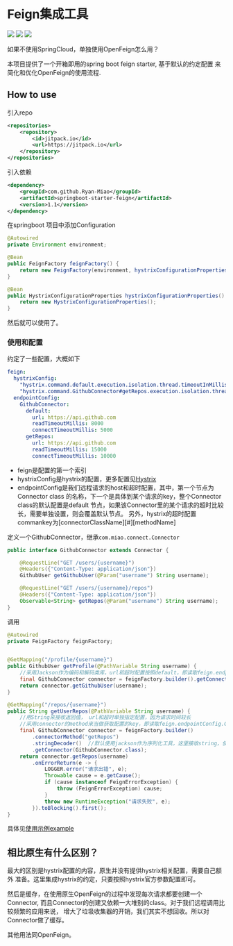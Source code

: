 Feign集成工具
====

![](https://img.shields.io/badge/Java-1.8-orange.svg)
![](https://img.shields.io/badge/OpenFeign-9.7.0-green.svg)
![](https://img.shields.io/badge/Springboot-1.5+-green.svg)


如果不使用SpringCloud，单独使用OpenFeign怎么用？

本项目提供了一个开箱即用的spring boot feign starter, 基于默认的约定配置
来简化和优化OpenFeign的使用流程.



## How to use

引入repo

```xml
<repositories>
    <repository>
        <id>jitpack.io</id>
        <url>https://jitpack.io</url>
    </repository>
</repositories>
```


引入依赖
```xml
<dependency>
    <groupId>com.github.Ryan-Miao</groupId>
    <artifactId>springboot-starter-feign</artifactId>
    <version>1.1</version>
</dependency>
```


在springboot 项目中添加Configuration

```java
@Autowired
private Environment environment;

@Bean
public FeignFactory feignFactory() {
    return new FeignFactory(environment, hystrixConfigurationProperties());
}

@Bean
public HystrixConfigurationProperties hystrixConfigurationProperties() {
    return new HystrixConfigurationProperties();
}
```


然后就可以使用了。



### 使用和配置
约定了一些配置，大概如下

```yml
feign:
  hystrixConfig:
    "hystrix.command.default.execution.isolation.thread.timeoutInMilliseconds": 8000
    "hystrix.command.GithubConnector#getRepos.execution.isolation.thread.timeoutInMilliseconds": 15000
  endpointConfig:
    GithubConnector:
      default:
        url: https://api.github.com
        readTimeoutMillis: 8000
        connectTimeoutMillis: 5000
      getRepos:
        url: https://api.github.com
        readTimeoutMillis: 15000
        connectTimeoutMillis: 10000
```

- feign是配置的第一个索引
- hystrixConfig是hystrix的配置，更多配置见[Hystrix](https://github.com/Netflix/Hystrix/)
- endpointConfig是我们远程请求的host和超时配置，其中，第一个节点为Connector class
的名称，下一个是具体到某个请求的key，整个Connector class的默认配置是default
节点，如果该Connector里的某个请求的超时比较长，需要单独设置，则会覆盖默认节点。
另外，hystrix的超时配置commankey为[connectorClassName][#][methodName]



定义一个GithubConnector，继承`com.miao.connect.Connector`

```java
public interface GithubConnector extends Connector {

    @RequestLine("GET /users/{username}")
    @Headers({"Content-Type: application/json"})
    GithubUser getGithubUser(@Param("username") String username);

    @RequestLine("GET /users/{username}/repos")
    @Headers({"Content-Type: application/json"})
    Observable<String> getRepos(@Param("username") String username);
}
```


调用

```java
@Autowired
private FeignFactory feignFactory;


@GetMapping("/profile/{username}")
public GithubUser getProfile(@PathVariable String username) {
    //采用Jackson作为编码和解码类库，url和超时配置按照default，即读取feign.endpointConfig.GithubConnector.default
    final GithubConnector connector = feignFactory.builder().getConnector(GithubConnector.class);
    return connector.getGithubUser(username);
}

@GetMapping("/repos/{username}")
public String getUserRepos(@PathVariable String username) {
    //用String来接收返回值， url和超时单独指定配置，因为请求时间较长
    //采用connector的method来当做获取配置的key，即读取feign.endpointConfig.GithubConnector.getRepos
    final GithubConnector connector = feignFactory.builder()
        .connectorMethod("getRepos")
        .stringDecoder()  //默认使用jackson作为序列化工具，这里接收string，使用StringDecoder
        .getConnector(GithubConnector.class);
    return connector.getRepos(username)
        .onErrorReturn(e -> {
            LOGGER.error("请求出错", e);
            Throwable cause = e.getCause();
            if (cause instanceof FeignErrorException) {
                throw (FeignErrorException) cause;
            }
            throw new RuntimeException("请求失败", e);
        }).toBlocking().first();
}
```

具体见[使用示例example](example)



## 相比原生有什么区别？

最大的区别是hystrix配置的内容，原生并没有提供hystrix相关配置，需要自己额外
准备。这里集成hystrix的约定，只要按照hystrix官方参数配置即可。

然后是缓存，在使用原生OpenFeign的过程中发现每次请求都要创建一个Connector,
而且Connector的创建又依赖一大堆别的class。对于我们远程调用比较频繁的应用来说，
增大了垃圾收集器的开销，我们其实不想回收。所以对Connector做了缓存。

其他用法同OpenFeign。
